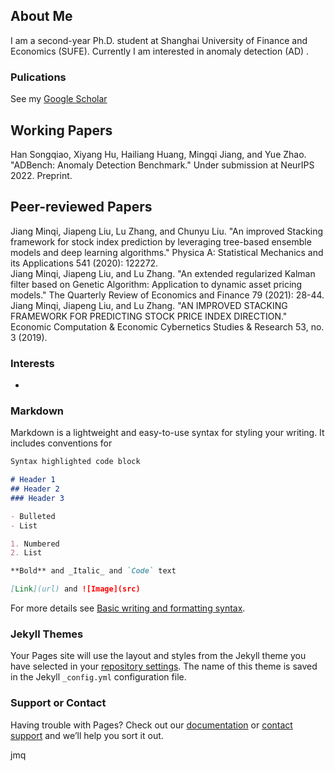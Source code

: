 ## About Me
I am a second-year Ph.D. student at Shanghai University of Finance and Economics (SUFE). Currently I am interested in anomaly detection (AD) .

### Pulications
See my [Google Scholar](https://scholar.google.com/citations?user=OBdS69UAAAAJ&hl=en)
## Working Papers
Han Songqiao, Xiyang Hu, Hailiang Huang, Mingqi Jiang, and Yue Zhao. "ADBench: Anomaly Detection Benchmark." Under submission at NeurIPS 2022. Preprint.  

## Peer-reviewed Papers
Jiang Minqi, Jiapeng Liu, Lu Zhang, and Chunyu Liu. "An improved Stacking framework for stock index prediction by leveraging tree-based ensemble models and deep learning algorithms." Physica A: Statistical Mechanics and its Applications 541 (2020): 122272.  
Jiang Minqi, Jiapeng Liu, and Lu Zhang. "An extended regularized Kalman filter based on Genetic Algorithm: Application to dynamic asset pricing models." The Quarterly Review of Economics and Finance 79 (2021): 28-44.  
Jiang Minqi, Jiapeng Liu, and Lu Zhang. "AN IMPROVED STACKING FRAMEWORK FOR PREDICTING STOCK PRICE INDEX DIRECTION." Economic Computation & Economic Cybernetics Studies & Research 53, no. 3 (2019).  



### Interests
- 



### Markdown

Markdown is a lightweight and easy-to-use syntax for styling your writing. It includes conventions for

```markdown
Syntax highlighted code block

# Header 1
## Header 2
### Header 3

- Bulleted
- List

1. Numbered
2. List

**Bold** and _Italic_ and `Code` text

[Link](url) and ![Image](src)
```

For more details see [Basic writing and formatting syntax](https://docs.github.com/en/github/writing-on-github/getting-started-with-writing-and-formatting-on-github/basic-writing-and-formatting-syntax).

### Jekyll Themes

Your Pages site will use the layout and styles from the Jekyll theme you have selected in your [repository settings](https://github.com/Minqi824/minqi.github.io/settings/pages). The name of this theme is saved in the Jekyll `_config.yml` configuration file.

### Support or Contact

Having trouble with Pages? Check out our [documentation](https://docs.github.com/categories/github-pages-basics/) or [contact support](https://support.github.com/contact) and we’ll help you sort it out.

jmq
